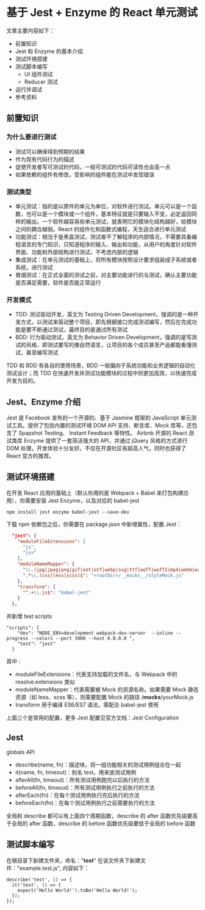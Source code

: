 # 基于 Jest + Enzyme 的 React 单元测试

文章主要内容如下：

- 前置知识
- Jest 和 Enzyme 的基本介绍
- 测试环境搭建
- 测试脚本编写
  - UI 组件测试
  - Reducer 测试
- 运行并调试
- 参考资料

## 前置知识

### 为什么要进行测试

- 测试可以确保得到预期的结果
- 作为现有代码行为的描述
- 促使开发者写可测试的代码，一般可测试的代码可读性也会高一点
- 如果依赖的组件有修改，受影响的组件能在测试中发现错误

### 测试类型

- 单元测试：指的是以原件的单元为单位，对软件进行测试。单元可以是一个函数，也可以是一个模块或一个组件，基本特征就是只要输入不变，必定返回同样的输出。一个软件越容易些单元测试，就表明它的模块化结构越好，给模块之间的耦合越弱。React 的组件化和函数式编程，天生适合进行单元测试
- 功能测试：相当于是黑盒测试，测试者不了解程序的内部情况，不需要具备编程语言的专门知识，只知道程序的输入、输出和功能，从用户的角度针对软件界面、功能和外部结构进行测试，不考虑内部的逻辑
- 集成测试：在单元测试的基础上，将所有模块按照设计要求组装成子系统或者系统，进行测试
- 冒烟测试：在正式全面的测试之前，对主要功能进行的与测试，确认主要功能是否满足需要，软件是否能正常运行

### 开发模式

- TDD: 测试驱动开发，英文为 Testing Driven Development，强调的是一种开发方式，以测试来驱动整个项目，即先根据接口完成测试编写，然后在完成功能是要不断通过测试，最终目的是通过所有测试
- BDD: 行为驱动测试，英文为 Behavior Driven Development，强调的是写测试的风格，即测试要写的像自然语言，让项目的各个成员甚至产品都能看懂测试，甚至编写测试

TDD 和 BDD 有各自的使用场景，BDD 一般偏向于系统功能和业务逻辑的自动化测试设计；而 TDD 在快速开发并测试功能模块的过程中则更加高效，以快速完成开发为目的。

## Jest、Enzyme 介绍

Jest 是 Facebook 发布的一个开源的、基于 Jasmine 框架的 JavaScript 单元测试工具。提供了包括内置的测试环境 DOM API 支持、断言库、Mock 库等，还包含了 Spapshot Testing、 Instant Feedback 等特性。
Airbnb 开源的 React 测试类库 Enzyme 提供了一套简洁强大的 API，并通过 jQuery 风格的方式进行 DOM 处理，开发体验十分友好。不仅在开源社区有超高人气，同时也获得了 React 官方的推荐。

## 测试环境搭建

在开发 React 应用的基础上（默认你用的是 Webpack + Babel 来打包构建应用），你需要安装 Jest Enzyme，以及对应的 babel-jest

```
npm install jest enzyme babel-jest --save-dev
```

下载 npm 依赖包之后，你需要在 package.json 中新增属性，配置 Jest：

```JSON
  "jest": {
    "moduleFileExtensions": [
      "js",
      "jsx"
    ],
    "moduleNameMapper": {
      "\\.(jpg|jpeg|png|gif|eot|otf|webp|svg|ttf|woff|woff2|mp4|webm|wav|mp3|m4a|aac|oga)$": "<rootDir>/__mocks__/fileMock.js",
      ".*\\.(css|less|scss)$": "<rootDir>/__mocks__/styleMock.js"
    },
    "transform": {
      "^.+\\.js$": "babel-jest"
    }
  },
```

并新增 test scripts

```
"scripts": {
    "dev": "NODE_ENV=development webpack-dev-server  --inline --progress --colors --port 3000 --host 0.0.0.0 ",
    "test": "jest"
  }

```

其中 :

- moduleFileExtensions：代表支持加载的文件名，与 Webpack 中的 resolve.extensions 类似
- moduleNameMapper：代表需要被 Mock 的资源名称。如果需要 Mock 静态资源（如 less、scss 等），则需要配置 Mock 的路径 <rootDir>/**mocks**/yourMock.js
- transform 用于编译 ES6/ES7 语法，需配合 babel-jest 使用

上面三个是常用的配置，更多 Jest 配置见官方文档：Jest Configuration

## Jest

globals API

- describe(name, fn)：描述块，将一组功能相关的测试用例组合在一起
- it(name, fn, timeout)：别名 test，用来放测试用例
- afterAll(fn, timeout)：所有测试用例跑完以后执行的方法
- beforeAll(fn, timeout)：所有测试用例执行之前执行的方法
- afterEach(fn)：在每个测试用例执行完后执行的方法
- beforeEach(fn)：在每个测试用例执行之前需要执行的方法

全局和 describe 都可以有上面四个周期函数，describe 的 after 函数优先级要高于全局的 after 函数，describe 的 before 函数优先级要低于全局的 before 函数

## 测试脚本编写

在根目录下新建文件夹，命名："**test**"
在该文件夹下新建文件："example.test.js", 内容如下：

```
describe('test', () => {
  it('test', () => {
    expect('Hello World!').toBe('Hello World!');
  });
});

```
